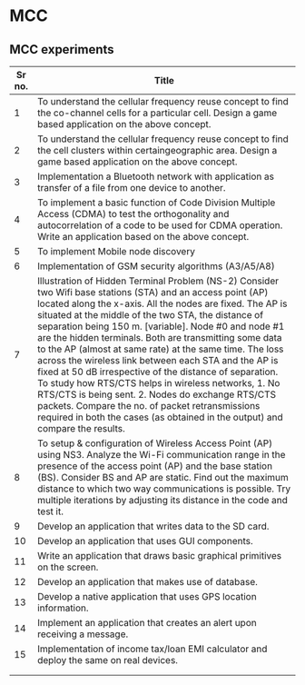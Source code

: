 # MCC

## MCC experiments

| Sr no. | Title                                                                                                                                                                                                                                                                                                                                                                                                                                                                                                                                                                                                                                                                                                                                                                           |
| ------ | ------------------------------------------------------------------------------------------------------------------------------------------------------------------------------------------------------------------------------------------------------------------------------------------------------------------------------------------------------------------------------------------------------------------------------------------------------------------------------------------------------------------------------------------------------------------------------------------------------------------------------------------------------------------------------------------------------------------------------------------------------------------------------- |
| 1      | To understand the cellular frequency reuse concept to find the co-channel cells for a particular cell. Design a game based application on the above concept.                                                                                                                                                                                                                                                                                                                                                                                                                                                                                                                                                                                                                    |
| 2      | To understand the cellular frequency reuse concept to find the cell clusters within certaingeographic area. Design a game based application on the above concept.                                                                                                                                                                                                                                                                                                                                                                                                                                                                                                                                                                                                               |
| 3      | Implementation a Bluetooth network with application as transfer of a file from one device to another.                                                                                                                                                                                                                                                                                                                                                                                                                                                                                                                                                                                                                                                                           |
| 4      | To implement a basic function of Code Division Multiple Access (CDMA) to test the orthogonality and autocorrelation of a code to be used for CDMA operation. Write an application based on the above concept.                                                                                                                                                                                                                                                                                                                                                                                                                                                                                                                                                                   |
| 5      | To implement Mobile node discovery                                                                                                                                                                                                                                                                                                                                                                                                                                                                                                                                                                                                                                                                                                                                              |
| 6      | Implementation of GSM security algorithms (A3/A5/A8)                                                                                                                                                                                                                                                                                                                                                                                                                                                                                                                                                                                                                                                                                                                            |
| 7      | Illustration of Hidden Terminal Problem (NS-2) Consider two Wifi base stations (STA) and an access point (AP) located along the x-axis. All the nodes are fixed. The AP is situated at the middle of the two STA, the distance of separation being 150 m. [variable]. Node #0 and node #1 are the hidden terminals. Both are transmitting some data to the AP (almost at same rate) at the same time. The loss across the wireless link between each STA and the AP is fixed at 50 dB irrespective of the distance of separation. To study how RTS/CTS helps in wireless networks, 1. No RTS/CTS is being sent. 2. Nodes do exchange RTS/CTS packets. Compare the no. of packet retransmissions required in both the cases (as obtained in the output) and compare the results. |
| 8      | To setup & configuration of Wireless Access Point (AP) using NS3. Analyze the Wi-Fi communication range in the presence of the access point (AP) and the base station (BS). Consider BS and AP are static. Find out the maximum distance to which two way communications is possible. Try multiple iterations by adjusting its distance in the code and test it.                                                                                                                                                                                                                                                                                                                                                                                                                |
| 9      | Develop an application that writes data to the SD card.                                                                                                                                                                                                                                                                                                                                                                                                                                                                                                                                                                                                                                                                                                                         |
| 10     | Develop an application that uses GUI components.                                                                                                                                                                                                                                                                                                                                                                                                                                                                                                                                                                                                                                                                                                                                |
| 11     | Write an application that draws basic graphical primitives on the screen.                                                                                                                                                                                                                                                                                                                                                                                                                                                                                                                                                                                                                                                                                                       |
| 12     | Develop an application that makes use of database.                                                                                                                                                                                                                                                                                                                                                                                                                                                                                                                                                                                                                                                                                                                              |
| 13     | Develop a native application that uses GPS location information.                                                                                                                                                                                                                                                                                                                                                                                                                                                                                                                                                                                                                                                                                                                |
| 14     | Implement an application that creates an alert upon receiving a message.                                                                                                                                                                                                                                                                                                                                                                                                                                                                                                                                                                                                                                                                                                        |
| 15     | Implementation of income tax/loan EMI calculator and deploy the same on real devices.                                                                                                                                                                                                                                                                                                                                                                                                                                                                                                                                                                                                                                                                                           |
|        |                                                                                                                                                                                                                                                                                                                                                                                                                                                                                                                                                                                                                                                                                                                                                                                 |
|        |                                                                                                                                                                                                                                                                                                                                                                                                                                                                                                                                                                                                                                                                                                                                                                                 |
